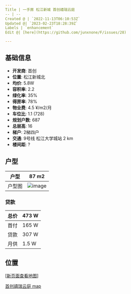 ```yaml
---
Title | 一手房 松江新城 首创禧瑞云庭
-- | --
Created @ | `2022-11-13T06:10:53Z`
Updated @| `2023-02-23T18:28:39Z`
Labels | `enhancement`
Edit @| [here](https://github.com/junxnone/F/issues/28)

---
```

## 基础信息

- **开发商**: 首创
- **位置**: 松江新城北
- **均价**: 5.8W
- **容积率**:  2.2
- **绿化率**: 35%
- **得房率**: 78%
- **物业费**: 4.5 ¥/m2/月
- **车位比**: 1.1 (728)
- **规划户数**: 687
- **总层高**: 16 
- **梯户**: 2梯四户
- **交通**:  9号线 松江大学城站 2 km
- **楼间距**: ?

## 户型

户型 | 87 m2
-- | --
户型图 | ![image](https://user-images.githubusercontent.com/2216970/201508398-adf83e30-49fd-4a34-a024-f48a8da3741d.png)


### 贷款

总价 | 473 W
-- | --
首付 | 165 W
贷款 | 307 W
月供 | 1.5 W

## 位置

[[新页面查看地图](https://junxnone.github.io/fmap/at/xryt)]

[首创禧瑞云庭 map](https://junxnone.github.io/fmap/at/xryt ':include :type=iframe width=100% height=600px')


